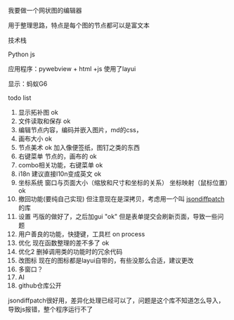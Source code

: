 我要做一个网状图的编辑器

用于整理思路，特点是每个图的节点都可以是富文本

技术栈

Python js

应用程序：pywebview + html +js 使用了layui

显示：蚂蚁G6

todo list

1. 显示拓补图 ok
2. 文件读取和保存 ok
3. 编辑节点内容，编码并嵌入图片，md的css，
4. 画布大小 ok
5. 节点美术 ok 加入像便签纸，图钉之类的东西
6. 右键菜单 节点的，画布的 ok
7. combo相关功能，右键菜单 ok
8. i18n 建议直接l10n变成英文 ok
9. 坐标系统 窗口与页面大小（缩放和尺寸和坐标的关系） 坐标映射（鼠标位置）ok
10. 撤回功能(要纯自己实现) 但注意现在是深拷贝，考虑用一个叫 [jsondiffpatch](https://github.com/benjamine/jsondiffpatch)的库
11. 设置 丐版的做好了，之后加gui "ok" 但是表单提交会刷新页面，导致一些问题
12. 用户善良的功能，快捷键，工具栏 on process
13. 优化 现在函数整理的差不多了 ok
14. 优化2 删掉调用类的功能时的冗余代码
15. 改图标 现在的图标都是layui自带的，有些没那么合适，建议更改
16. 多窗口？
17. AI
18. github仓库公开


jsondiffpatch很好用，差异化处理已经可以了，问题是这个库不知道怎么导入，导致js报错，整个程序运行不了